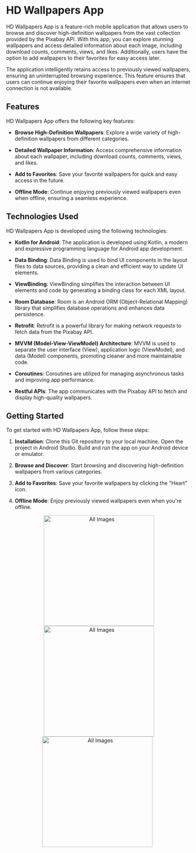 # HD Wallpapers App

HD Wallpapers App is a feature-rich mobile application that allows users to browse and discover high-definition wallpapers from the vast collection provided by the Pixabay API. With this app, you can explore stunning wallpapers and access detailed information about each image, including download counts, comments, views, and likes. Additionally, users have the option to add wallpapers to their favorites for easy access later.

The application intelligently retains access to previously viewed wallpapers, ensuring an uninterrupted browsing experience. This feature ensures that users can continue enjoying their favorite wallpapers even when an internet connection is not available.

## Features

HD Wallpapers App offers the following key features:

- **Browse High-Definition Wallpapers**: Explore a wide variety of high-definition wallpapers from different categories.

- **Detailed Wallpaper Information**: Access comprehensive information about each wallpaper, including download counts, comments, views, and likes.

- **Add to Favorites**: Save your favorite wallpapers for quick and easy access in the future.

- **Offline Mode**: Continue enjoying previously viewed wallpapers even when offline, ensuring a seamless experience.

## Technologies Used

HD Wallpapers App is developed using the following technologies:

- **Kotlin for Android**: The application is developed using Kotlin, a modern and expressive programming language for Android app development.

- **Data Binding**: Data Binding is used to bind UI components in the layout files to data sources, providing a clean and efficient way to update UI elements.

- **ViewBinding**: ViewBinding simplifies the interaction between UI elements and code by generating a binding class for each XML layout.

- **Room Database**: Room is an Android ORM (Object-Relational Mapping) library that simplifies database operations and enhances data persistence.

- **Retrofit**: Retrofit is a powerful library for making network requests to fetch data from the Pixabay API.

- **MVVM (Model-View-ViewModel) Architecture**: MVVM is used to separate the user interface (View), application logic (ViewModel), and data (Model) components, promoting cleaner and more maintainable code.

- **Coroutines**: Coroutines are utilized for managing asynchronous tasks and improving app performance.

- **Restful APIs**: The app communicates with the Pixabay API to fetch and display high-quality wallpapers.

## Getting Started

To get started with HD Wallpapers App, follow these steps:

1. **Installation**: Clone this Git repository to your local machine. Open the project in Android Studio. Build and run the app on your Android device or emulator.

2. **Browse and Discover**: Start browsing and discovering high-definition wallpapers from various categories.

3. **Add to Favorites**: Save your favorite wallpapers by clicking the "Heart" icon.

4. **Offline Mode**: Enjoy previously viewed wallpapers even when you're offline.

 <p align="center">
<img src="https://github.com/Aadulrehman/HD-Wallpapers/assets/100299631/d95846d9-628f-45db-a770-ab36713eae99" alt="All Images" width="300" />
<img src="https://github.com/Aadulrehman/HD-Wallpapers/assets/100299631/ebc1167a-444b-41c0-b992-30164dc470af" alt="All Images" width="300" />
<img src="https://github.com/Aadulrehman/HD-Wallpapers/assets/100299631/8b9de08d-d6fb-4646-b201-b9436d6a4210" alt="All Images" width="300" />
 </p>




